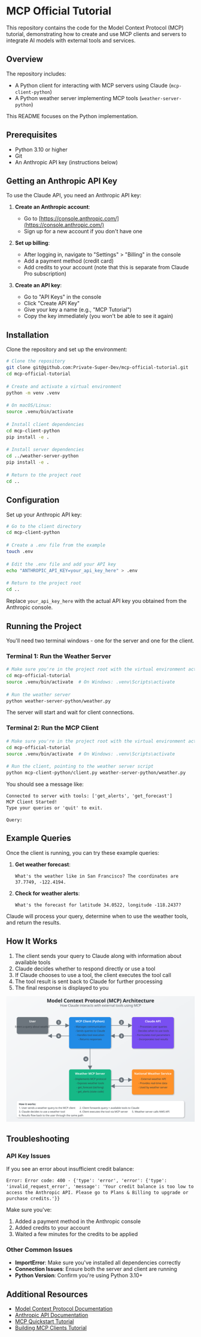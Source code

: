 # MCP Official Tutorial

This repository contains the code for the Model Context Protocol (MCP) tutorial, demonstrating how to create and use MCP clients and servers to integrate AI models with external tools and services.

## Overview

The repository includes:
- A Python client for interacting with MCP servers using Claude (`mcp-client-python`)
- A Python weather server implementing MCP tools (`weather-server-python`)

This README focuses on the Python implementation.

## Prerequisites

- Python 3.10 or higher
- Git
- An Anthropic API key (instructions below)

## Getting an Anthropic API Key

To use the Claude API, you need an Anthropic API key:

1. **Create an Anthropic account**:
   - Go to [https://console.anthropic.com/](https://console.anthropic.com/)
   - Sign up for a new account if you don't have one

2. **Set up billing**:
   - After logging in, navigate to "Settings" > "Billing" in the console
   - Add a payment method (credit card)
   - Add credits to your account (note that this is separate from Claude Pro subscription)

3. **Create an API key**:
   - Go to "API Keys" in the console
   - Click "Create API Key"
   - Give your key a name (e.g., "MCP Tutorial")
   - Copy the key immediately (you won't be able to see it again)

## Installation

Clone the repository and set up the environment:

```bash
# Clone the repository
git clone git@github.com:Private-Super-Dev/mcp-official-tutorial.git
cd mcp-official-tutorial

# Create and activate a virtual environment
python -m venv .venv

# On macOS/Linux:
source .venv/bin/activate

# Install client dependencies
cd mcp-client-python
pip install -e .

# Install server dependencies
cd ../weather-server-python
pip install -e .

# Return to the project root
cd ..
```

## Configuration

Set up your Anthropic API key:

```bash
# Go to the client directory
cd mcp-client-python

# Create a .env file from the example
touch .env

# Edit the .env file and add your API key
echo "ANTHROPIC_API_KEY=your_api_key_here" > .env

# Return to the project root
cd ..
```

Replace `your_api_key_here` with the actual API key you obtained from the Anthropic console.

## Running the Project

You'll need two terminal windows - one for the server and one for the client.

### Terminal 1: Run the Weather Server

```bash
# Make sure you're in the project root with the virtual environment activated
cd mcp-official-tutorial
source .venv/bin/activate  # On Windows: .venv\Scripts\activate

# Run the weather server
python weather-server-python/weather.py
```

The server will start and wait for client connections.

### Terminal 2: Run the MCP Client

```bash
# Make sure you're in the project root with the virtual environment activated
cd mcp-official-tutorial
source .venv/bin/activate  # On Windows: .venv\Scripts\activate

# Run the client, pointing to the weather server script
python mcp-client-python/client.py weather-server-python/weather.py
```

You should see a message like:

```
Connected to server with tools: ['get_alerts', 'get_forecast']
MCP Client Started!
Type your queries or 'quit' to exit.

Query: 
```

## Example Queries

Once the client is running, you can try these example queries:

1. **Get weather forecast**:
   ```
   What's the weather like in San Francisco? The coordinates are 37.7749, -122.4194.
   ```

2. **Check for weather alerts**:
   ```
   What's the forecast for latitude 34.0522, longitude -118.2437?
   ```

Claude will process your query, determine when to use the weather tools, and return the results.

## How It Works

1. The client sends your query to Claude along with information about available tools
2. Claude decides whether to respond directly or use a tool
3. If Claude chooses to use a tool, the client executes the tool call
4. The tool result is sent back to Claude for further processing
5. The final response is displayed to you

![alt text](mcp-diagram.svg)

## Troubleshooting

### API Key Issues

If you see an error about insufficient credit balance:
```
Error: Error code: 400 - {'type': 'error', 'error': {'type': 'invalid_request_error', 'message': 'Your credit balance is too low to access the Anthropic API. Please go to Plans & Billing to upgrade or purchase credits.'}}
```

Make sure you've:
1. Added a payment method in the Anthropic console
2. Added credits to your account
3. Waited a few minutes for the credits to be applied

### Other Common Issues

- **ImportError**: Make sure you've installed all dependencies correctly
- **Connection Issues**: Ensure both the server and client are running
- **Python Version**: Confirm you're using Python 3.10+

## Additional Resources

- [Model Context Protocol Documentation](https://modelcontextprotocol.io/)
- [Anthropic API Documentation](https://docs.anthropic.com/)
- [MCP Quickstart Tutorial](https://modelcontextprotocol.io/quickstart)
- [Building MCP Clients Tutorial](https://modelcontextprotocol.io/tutorials/building-a-client)
